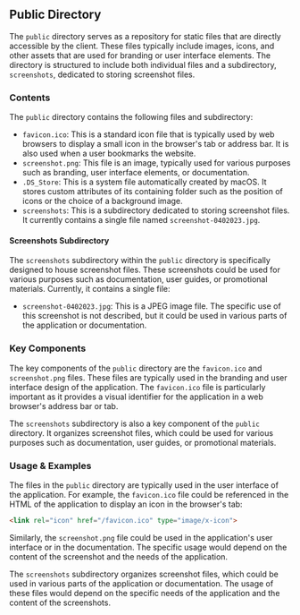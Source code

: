 
## Public Directory

The `public` directory serves as a repository for static files that are directly accessible by the client. These files typically include images, icons, and other assets that are used for branding or user interface elements. The directory is structured to include both individual files and a subdirectory, `screenshots`, dedicated to storing screenshot files.

### Contents

The `public` directory contains the following files and subdirectory:

- `favicon.ico`: This is a standard icon file that is typically used by web browsers to display a small icon in the browser's tab or address bar. It is also used when a user bookmarks the website.
- `screenshot.png`: This file is an image, typically used for various purposes such as branding, user interface elements, or documentation.
- `.DS_Store`: This is a system file automatically created by macOS. It stores custom attributes of its containing folder such as the position of icons or the choice of a background image.
- `screenshots`: This is a subdirectory dedicated to storing screenshot files. It currently contains a single file named `screenshot-0402023.jpg`.

#### Screenshots Subdirectory

The `screenshots` subdirectory within the `public` directory is specifically designed to house screenshot files. These screenshots could be used for various purposes such as documentation, user guides, or promotional materials. Currently, it contains a single file:

- `screenshot-0402023.jpg`: This is a JPEG image file. The specific use of this screenshot is not described, but it could be used in various parts of the application or documentation.

### Key Components

The key components of the `public` directory are the `favicon.ico` and `screenshot.png` files. These files are typically used in the branding and user interface design of the application. The `favicon.ico` file is particularly important as it provides a visual identifier for the application in a web browser's address bar or tab.

The `screenshots` subdirectory is also a key component of the `public` directory. It organizes screenshot files, which could be used for various purposes such as documentation, user guides, or promotional materials.

### Usage & Examples

The files in the `public` directory are typically used in the user interface of the application. For example, the `favicon.ico` file could be referenced in the HTML of the application to display an icon in the browser's tab:

```html
<link rel="icon" href="/favicon.ico" type="image/x-icon">
```

Similarly, the `screenshot.png` file could be used in the application's user interface or in the documentation. The specific usage would depend on the content of the screenshot and the needs of the application.

The `screenshots` subdirectory organizes screenshot files, which could be used in various parts of the application or documentation. The usage of these files would depend on the specific needs of the application and the content of the screenshots.
